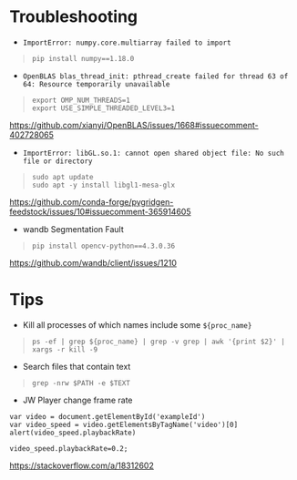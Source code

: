# Troubleshooting


* `ImportError: numpy.core.multiarray failed to import`
> `pip install numpy==1.18.0`

* `OpenBLAS blas_thread_init: pthread_create failed for thread 63 of 64: Resource temporarily unavailable`
> ```
> export OMP_NUM_THREADS=1
> export USE_SIMPLE_THREADED_LEVEL3=1
> ```

https://github.com/xianyi/OpenBLAS/issues/1668#issuecomment-402728065

* `ImportError: libGL.so.1: cannot open shared object file: No such file or directory`
> ```
> sudo apt update
> sudo apt -y install libgl1-mesa-glx
> ```


https://github.com/conda-forge/pygridgen-feedstock/issues/10#issuecomment-365914605

* wandb Segmentation Fault

> `pip install opencv-python==4.3.0.36`

https://github.com/wandb/client/issues/1210


# Tips

* Kill all processes of which names include some `${proc_name}`
> `ps -ef | grep ${proc_name} | grep -v grep | awk '{print $2}' | xargs -r kill -9`

* Search files that contain text
> `grep -nrw $PATH -e $TEXT`

* JW Player change frame rate

```
var video = document.getElementById('exampleId')
var video_speed = video.getElementsByTagName('video')[0]
alert(video_speed.playbackRate)

video_speed.playbackRate=0.2;
```

https://stackoverflow.com/a/18312602

